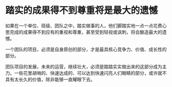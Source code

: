 # 踏实的成果得不到尊重将是最大的遗憾

如果在一个单位、班级、团队之中，踏实做事的人，他们脚踏实地一点一点花费心思完成的成果得不到应有的重视和尊重，甚至受到轻视或讽刺，将会酿造最大的遗憾。

一个团队的项目，必须是自身原创的部分，才是最具核心竞争力、价值、成长性的部分。

团队项目的发展，未来的运营，继续壮大，必须是踏踏实实做出来的这部分成为主力。一些花里胡哨的、快速达成的、可以达到快速闪亮人们眼睛的部分，或许就不具有太长久的价值，除非能够一直耀眼下去。